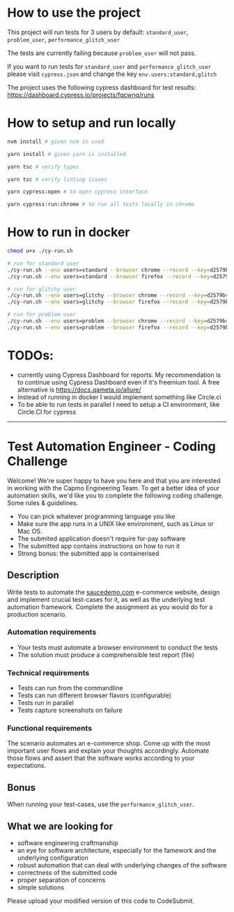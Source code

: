# How to use the project

This project will run tests for 3 users by default: `standard_user`, `problem_user`, `performance_glitch_user`

The tests are currently failing because `problem_user` will not pass.

If you want to run tests for `standard_user` and `performance_glitch_user` please visit `cypress.json` and change the key `env.users:standard,glitch`

The project uses the following cypress dashboard for test results: https://dashboard.cypress.io/projects/fqcwnq/runs


# How to setup and run locally
```sh
nvm install # given nvm is used

yarn install # given yarn is installed

yarn tsc # verify types

yarn tsc # verify linting issues

yarn cypress:open # to open cypress interface

yarn cypress:run:chrome # to run all tests locally in chrome
```

# How to run in docker
```sh
chmod u+x ./cy-run.sh

# run for standard user
./cy-run.sh --env users=standard --browser chrome --record --key=d2579b42-e423-431a-aa08-fdd76cc4cadd
./cy-run.sh --env users=standard --browser firefox --record --key=d2579b42-e423-431a-aa08-fdd76cc4cadd

# run for glitchy user
./cy-run.sh --env users=glitchy --browser chrome --record --key=d2579b42-e423-431a-aa08-fdd76cc4cadd
./cy-run.sh --env users=glitchy --browser firefox --record --key=d2579b42-e423-431a-aa08-fdd76cc4cadd

# run for problem user
./cy-run.sh --env users=problem --browser chrome --record --key=d2579b42-e423-431a-aa08-fdd76cc4cadd
./cy-run.sh --env users=problem --browser firefox --record --key=d2579b42-e423-431a-aa08-fdd76cc4cadd

```

# TODOs:

- currently using Cypress Dashboard for reports. My recommendation is to continue using Cypress Dashboard even if it's freemium tool. A free alternative is https://docs.qameta.io/allure/
- Instead of running in docker I would implement something like Circle.ci
- To be able to run tests in parallel I need to setup a CI environment, like Circle.CI for cypress

----

# Test Automation Engineer - Coding Challenge

Welcome! We're super happy to have you here and that you are interested in working with the Capmo Engineering Team. To get a better idea of your automation skills, we'd like you to complete the following coding challenge. Some rules & guidelines.

- You can pick whatever programming language you like
- Make sure the app runs in a UNIX like environment, such as Linux or Mac OS.
- The submited application doesn't require for-pay software
- The submitted app contains instructions on how to run it
- Strong bonus: the submitted app is containerised

## Description

Write tests to automate the [saucedemo.com](https://www.saucedemo.com/) e-commerce website, design and implement crucial test-cases for it, as well as the underlying test automation framework. Complete the assignment as you would do for a production scenario.

### Automation requirements

- Your tests must automate a browser environment to conduct the tests
- The solution must produce a comprehensible test report (file)

### Technical requirements

- Tests can run from the commandline
- Tests can run different browser flavors (configurable)
- Tests run in parallel
- Tests capture screenshots on failure

### Functional requirements

The scenario automates an e-commerce shop. Come up with the most important user flows and explain your thoughts accordingly. Automate those flows and assert that the software works according to your expectations.

## Bonus

When running your test-cases, use the `performance_glitch_user`.

## What we are looking for

- software engineering craftmanship
- an eye for software architecture, especially for the famework and the underlying configuration
- robust automation that can deal with underlying changes of the software
- correctness of the submitted code
- proper separation of concerns
- simple solutions

Please upload your modified version of this code to CodeSubmit.
